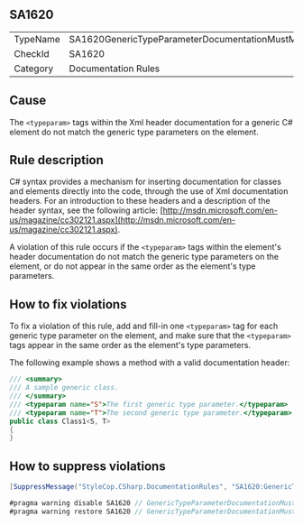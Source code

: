 ﻿## SA1620

<table>
<tr>
  <td>TypeName</td>
  <td>SA1620GenericTypeParameterDocumentationMustMatchTypeParameters</td>
</tr>
<tr>
  <td>CheckId</td>
  <td>SA1620</td>
</tr>
<tr>
  <td>Category</td>
  <td>Documentation Rules</td>
</tr>
</table>

## Cause

The `<typeparam>` tags within the Xml header documentation for a generic C# element do not match the generic type parameters on the element.

## Rule description

C# syntax provides a mechanism for inserting documentation for classes and elements directly into the code, through the use of Xml documentation headers. For an introduction to these headers and a description of the header syntax, see the following article: [http://msdn.microsoft.com/en-us/magazine/cc302121.aspx](http://msdn.microsoft.com/en-us/magazine/cc302121.aspx).

A violation of this rule occurs if the `<typeparam>` tags within the element's header documentation do not match the generic type parameters on the element, or do not appear in the same order as the element's type parameters.

## How to fix violations

To fix a violation of this rule, add and fill-in one `<typeparam>` tag for each generic type parameter on the element, and make sure that the `<typeparam>` tags appear in the same order as the element's type parameters.

The following example shows a method with a valid documentation header:

```csharp
/// <summary>
/// A sample generic class.
/// </summary>
/// <typeparam name="S">The first generic type parameter.</typeparam>
/// <typeparam name="T">The second generic type parameter.</typeparam>
public class Class1<S, T>
{ 
}
```

## How to suppress violations

```csharp
[SuppressMessage("StyleCop.CSharp.DocumentationRules", "SA1620:GenericTypeParameterDocumentationMustMatchTypeParameters", Justification = "Reviewed.")]
```

```csharp
#pragma warning disable SA1620 // GenericTypeParameterDocumentationMustMatchTypeParameters
#pragma warning restore SA1620 // GenericTypeParameterDocumentationMustMatchTypeParameters
```
